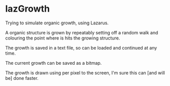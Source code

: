 # lazGrowth

 Trying to simulate organic growth, using Lazarus.

A organic structure is grown by repeatably setting off a random walk and colouring the point where is hits the growing structure.

The growth is saved in a text file, so can be loaded and continued at any time.

The current growth can be saved as a bitmap.

The growth is drawn using per pixel to the screen, I'm sure this can [and will be] done faster.
